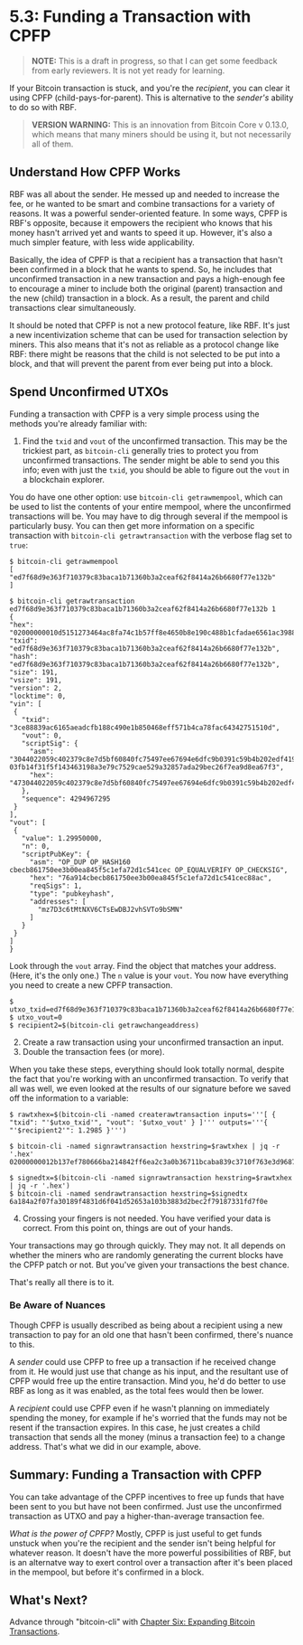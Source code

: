# 5.3: Funding a Transaction with CPFP

> **NOTE:** This is a draft in progress, so that I can get some feedback from early reviewers. It is not yet ready for learning.

If your Bitcoin transaction is stuck, and you're the _recipient_, you can clear it using CPFP (child-pays-for-parent). This is alternative to the _sender's_ ability to do so with RBF.

> **VERSION WARNING:** This is an innovation from Bitcoin Core v 0.13.0, which means that many miners should be using it, but not necessarily all of them.

## Understand How CPFP Works

RBF was all about the sender. He messed up and needed to increase the fee, or he wanted to be smart and combine transactions for a variety of reasons. It was a powerful sender-oriented feature. In some ways, CPFP is RBF's opposite, because it empowers the recipient who knows that his money hasn't arrived yet and wants to speed it up. However, it's also a much simpler feature, with less wide applicability. 

Basically, the idea of CPFP is that a recipient has a transaction that hasn't been confirmed in a block that he wants to spend. So, he includes that unconfirmed transaction in a new transaction and pays a high-enough fee to encourage a miner to include both the original (parent) transaction and the new (child) transaction in a block. As a result, the parent and child transactions clear simultaneously.

It should be noted that CPFP is not a new protocol feature, like RBF. It's just a new incentivization scheme that can be used for transaction selection by miners. This also means that it's not as reliable as a protocol change like RBF: there might be reasons that the child is not selected to be put into a block, and that will prevent the parent from ever being put into a block.

## Spend Unconfirmed UTXOs

Funding a transaction with CPFP is a very simple process using the methods you're already familiar with:

   1. Find the `txid` and `vout` of the unconfirmed transaction. This may be the trickiest part, as `bitcoin-cli` generally tries to protect you from unconfirmed transactions. The sender might be able to send you this info; even with just the `txid`, you should be able to figure out the `vout` in a blockchain explorer.
   
   You do have one other option: use `bitcoin-cli getrawmempool`, which can be used to list the contents of your entire mempool, where the unconfirmed transactions will be. You may have to dig through several if the mempool is particularly busy. You can then get more information on a specific transaction with `bitcoin-cli getrawtransaction` with the verbose flag set to `true`:
   ```
$ bitcoin-cli getrawmempool
[
  "ed7f68d9e363f710379c83baca1b71360b3a2ceaf62f8414a26b6680f77e132b"
]

$ bitcoin-cli getrawtransaction ed7f68d9e363f710379c83baca1b71360b3a2ceaf62f8414a26b6680f77e132b 1
{
  "hex": "02000000010d5151273464ac8fa74c1b57ff8e4650b8e190c488b1cfadae6561ac3988e83c000000006a473044022059c402379c8e7d5bf60840fc75497ee67694e6dfc9b0391c59b4b202edf4194b0220686c5a27bee1a9214e410cbce3d11e47ca57736d7546ba208adcc068a3f826f5012103fb14f31f5f143463198a3e79c7529cae529a32857ada29bec26f7ea9d8ea67f3ffffffff0130e1be07000000001976a914cbecb861750ee3b00ea845f5c1efa72d1c541cec88ac00000000",
  "txid": "ed7f68d9e363f710379c83baca1b71360b3a2ceaf62f8414a26b6680f77e132b",
  "hash": "ed7f68d9e363f710379c83baca1b71360b3a2ceaf62f8414a26b6680f77e132b",
  "size": 191,
  "vsize": 191,
  "version": 2,
  "locktime": 0,
  "vin": [
    {
      "txid": "3ce88839ac6165aeadcfb188c490e1b850468eff571b4ca78fac64342751510d",
      "vout": 0,
      "scriptSig": {
        "asm": "3044022059c402379c8e7d5bf60840fc75497ee67694e6dfc9b0391c59b4b202edf4194b0220686c5a27bee1a9214e410cbce3d11e47ca57736d7546ba208adcc068a3f826f5[ALL] 03fb14f31f5f143463198a3e79c7529cae529a32857ada29bec26f7ea9d8ea67f3",
        "hex": "473044022059c402379c8e7d5bf60840fc75497ee67694e6dfc9b0391c59b4b202edf4194b0220686c5a27bee1a9214e410cbce3d11e47ca57736d7546ba208adcc068a3f826f5012103fb14f31f5f143463198a3e79c7529cae529a32857ada29bec26f7ea9d8ea67f3"
      },
      "sequence": 4294967295
    }
  ],
  "vout": [
    {
      "value": 1.29950000,
      "n": 0,
      "scriptPubKey": {
        "asm": "OP_DUP OP_HASH160 cbecb861750ee3b00ea845f5c1efa72d1c541cec OP_EQUALVERIFY OP_CHECKSIG",
        "hex": "76a914cbecb861750ee3b00ea845f5c1efa72d1c541cec88ac",
        "reqSigs": 1,
        "type": "pubkeyhash",
        "addresses": [
          "mz7D3c6tMtNXV6CTsEwDBJ2vhSVTo9bSMN"
        ]
      }
    }
  ]
}
```
Look through the `vout` array. Find the object that matches your address. (Here, it's the only one.) The `n` value is your `vout`. You now have everything you need to create a new CPFP transaction.
```
$ utxo_txid=ed7f68d9e363f710379c83baca1b71360b3a2ceaf62f8414a26b6680f77e132b
$ utxo_vout=0
$ recipient2=$(bitcoin-cli getrawchangeaddress)
```

   2. Create a raw transaction using your unconfirmed transaction an input.
   3. Double the transaction fees (or more).
   
When you take these steps, everything should look totally normal, despite the fact that you're working with an unconfirmed transaction. To verify that all was well, we even looked at the results of our signature before we saved off the information to a variable:
```
$ rawtxhex=$(bitcoin-cli -named createrawtransaction inputs='''[ { "txid": "'$utxo_txid'", "vout": '$utxo_vout' } ]''' outputs='''{ "'$recipient2'": 1.2985 }''')

$ bitcoin-cli -named signrawtransaction hexstring=$rawtxhex | jq -r '.hex'
02000000012b137ef780666ba214842ff6ea2c3a0b36711bcaba839c3710f763e3d9687fed000000006a473044022003ca1f6797d781ef121ba7c2d1d41d763a815e9dad52aa8bc5ea61e4d521f68e022036b992e8e6bf2c44748219ca6e0056a88e8250f6fd0794dc69f79a2e8993671601210317b163ab8c8862e09c71767112b828abd3852e315441893fa0f535de4fa39b8dffffffff01905abd07000000001976a91450b1d90a130c4f3f1e5fbfa7320fd36b7265db0488ac00000000

$ signedtx=$(bitcoin-cli -named signrawtransaction hexstring=$rawtxhex | jq -r '.hex')
$ bitcoin-cli -named sendrawtransaction hexstring=$signedtx
6a184a2f07fa30189f4831d6f041d52653a103b3883d2bec2f79187331fd7f0e
```

   4. Crossing your fingers is not needed. You have verified your data is correct. From this point on, things are out of your hands.
   
Your transactions may go through quickly. They may not. It all depends on whether the miners who are randomly generating the current blocks have the CPFP patch or not. But you've given your transactions the best chance.

That's really all there is to it.

### Be Aware of Nuances

Though CPFP is usually described as being about a recipient using a new transaction to pay for an old one that hasn't been confirmed, there's nuance to this.

A _sender_ could use CPFP to free up a transaction if he received change from it. He would just use that change as his input, and the resultant use of CPFP would free up the entire transaction. Mind you, he'd do better to use RBF as long as it was enabled, as the total fees would then be lower.

A _recipient_ could use CPFP even if he wasn't planning on immediately spending the money, for example if he's worried that the funds may not be resent if the transaction expires. In this case, he just creates a child transaction that sends all the money (minus a transaction fee) to a change address. That's what we did in our example, above.

## Summary: Funding a Transaction with CPFP

You can take advantage of the CPFP incentives to free up funds that have been sent to you but have not been confirmed. Just use the unconfirmed transaction as UTXO and pay a higher-than-average transaction fee.

_What is the power of CPFP?_ Mostly, CPFP is just useful to get funds unstuck when you're the recipient and the sender isn't being helpful for whatever reason. It doesn't have the more powerful possibilities of RBF, but is an alternatve way to exert control over a transaction after it's been placed in the mempool, but before it's confirmed in a block.

## What's Next?

Advance through "bitcoin-cli" with [Chapter Six: Expanding Bitcoin Transactions](06_0_Expanding_Bitcoin_Transactions.md).
